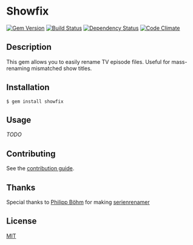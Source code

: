 # Showfix


[![Gem Version](http://img.shields.io/gem/v/showfix.svg)][gem]
[![Build Status](https://travis-ci.org/webdestroya/showfix.svg)][travis]
[![Dependency Status](https://gemnasium.com/webdestroya/showfix.svg)][gemnasium]
[![Code Climate](http://img.shields.io/codeclimate/github/webdestroya/showfix.svg)][codeclimate]

[gem]: https://rubygems.org/gems/showfix
[travis]: https://travis-ci.org/webdestroya/showfix
[gemnasium]: https://gemnasium.com/webdestroya/showfix
[codeclimate]: https://codeclimate.com/github/webdestroya/showfix

## Description

This gem allows you to easily rename TV episode files. Useful for mass-renaming mismatched show titles.


## Installation

    $ gem install showfix

## Usage

*TODO*

## Contributing

See the [contribution guide](https://github.com/webdestroya/showfix/blob/master/CONTRIBUTING.md).

## Thanks

Special thanks to [Philipp Böhm](https://github.com/pboehm) for making [serienrenamer](https://github.com/pboehm/serienrenamer)

## License

[MIT](http://opensource.org/licenses/MIT)